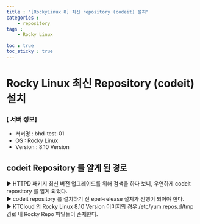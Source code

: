 ```yaml
---
title : "[RockyLinux 8] 최신 repository (codeit) 설치"
categories :
    - repository
tags :
    - Rocky Linux

toc : true
toc_sticky : true
---
```


# Rocky Linux 최신 Repository (codeit) 설치
### [ 서버 정보]
- 서버명 : bhd-test-01
- OS : Rocky Linux
- Version : 8.10 Version

## codeit Repository 를 알게 된 경로

▶ HTTPD 패키지 최신 버전 업그레이드를 위해 검색을 하다 보니, 우연하게 codeit repository 를 알게 되었다. <br>
▶ codeit repository 를 설치하기 전 epel-release 설치가 선행이 되어야 한다. <br>
▶ KTCloud 의 Rocky Linux 8.10 Version 이미지의 경우 /etc/yum.repos.d/tmp 경로 내 Rocky Repo 파일들이 존재한다.

